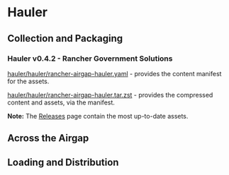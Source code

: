 # Hauler

## Collection and Packaging

### Hauler v0.4.2 - Rancher Government Solutions

[hauler/hauler/rancher-airgap-hauler.yaml](https://rancher-airgap.s3.amazonaws.com/v1.7.0/hauler/hauler/rancher-airgap-hauler.yaml) - provides the content manifest for the assets.

[hauler/hauler/rancher-airgap-hauler.tar.zst](https://rancher-airgap.s3.amazonaws.com/v1.7.0/hauler/hauler/rancher-airgap-hauler.tar.zst) - provides the compressed content and assets, via the manifest.

**Note:** The [Releases](https://github.com/zackbradys/rancher-airgap/releases) page contain the most up-to-date assets.

## Across the Airgap

## Loading and Distribution